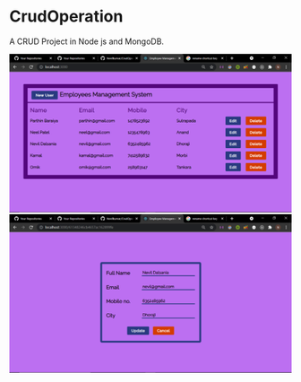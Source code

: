 # CrudOperation
A CRUD Project in Node js and MongoDB.

<img src="https://github.com/Nevilkumar/CrudOperation/blob/main/Readme_Images/1.png" />

<img src="https://github.com/Nevilkumar/CrudOperation/blob/main/Readme_Images/2.png" />
